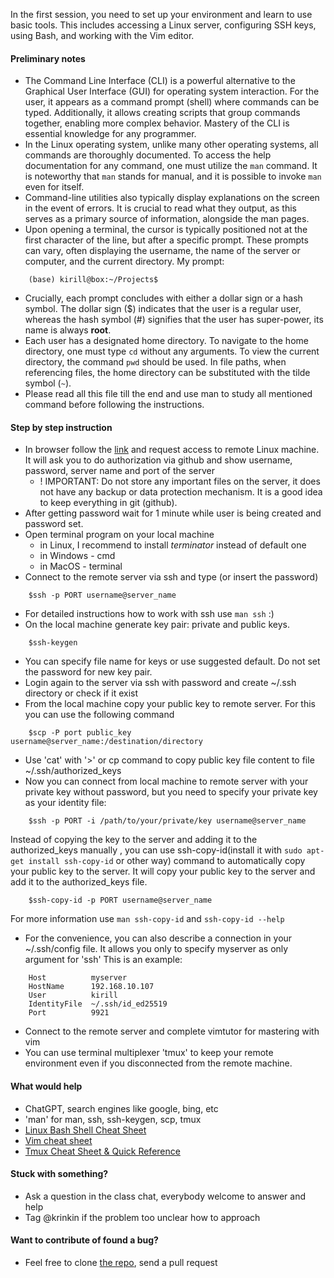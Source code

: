 In the first session, you need to set up your environment and learn to use basic tools. This includes accessing a Linux server, configuring SSH keys, using Bash, and working with the Vim editor.

#### Preliminary notes
- The Command Line Interface (CLI) is a powerful alternative to the Graphical User Interface (GUI) for operating system interaction. For the user, it appears as a command prompt (shell) where commands can be typed. Additionally, it allows creating scripts that group commands together, enabling more complex behavior. Mastery of the CLI is essential knowledge for any programmer. 
- In the Linux operating system, unlike many other operating systems, all commands are thoroughly documented. To access the help documentation for any command, one must utilize the `man` command. It is noteworthy that `man` stands for manual, and it is possible to invoke `man` even for itself.
- Command-line utilities also typically display explanations on the screen in the event of errors. It is crucial to read what they output, as this serves as a primary source of information, alongside the man pages.
- Upon opening a terminal, the cursor is typically positioned not at the first character of the line, but after a specific prompt. These prompts can vary, often displaying the username, the name of the server or computer, and the current directory. My prompt:
```
	(base) kirill@box:~/Projects$
```
- Crucially, each prompt concludes with either a dollar sign or a hash symbol. The dollar sign ($) indicates that the user is a regular user, whereas the hash symbol (#) signifies that the user has super-power, its name is always **root**. 
- Each user has a designated home directory. To navigate to the home directory, one must type `cd` without any arguments. To view the current directory, the command `pwd` should be used. In file paths, when referencing files, the home directory can be substituted with the tilde symbol (`~`).
- Please read all this file till the end and use man to study all mentioned command before following the instructions.
#### Step by step instruction

- In browser follow the [link](https://getlinux.csai.site/) and request access to remote Linux machine. It will ask you to do authorization via github and show username, password, server name and port of the server
	- ! IMPORTANT: Do not store any important files on the server, it does not have any backup or data protection mechanism. It is a good idea to keep everything in git (github).
- After getting password wait for 1 minute while user is being created and password set.
- Open terminal program on your local machine
	- in Linux, I recommend to install *terminator* instead of default one
	- in Windows - cmd
	- in MacOS - terminal
- Connect to the remote server via ssh and type (or insert the password)
```
	$ssh -p PORT username@server_name
```
- For detailed instructions how to work with ssh use `man ssh` :)
- On the local machine generate key pair: private and public keys.
```
	$ssh-keygen
```
- You can specify file name for keys or use suggested default. Do not set the password for new key pair.
- Login again to the server via ssh with password and create ~/.ssh directory or check if it exist
- From the local machine copy your public key to remote server. For this you can use the following command
```
	$scp -P port public_key username@server_name:/destination/directory
```
- Use 'cat' with '>' or cp command to copy public key file content to file ~/.ssh/authorized_keys
- Now you can connect from local machine to remote server with your private key without password, but you need to specify your private key as your identity file:
```
	$ssh -p PORT -i /path/to/your/private/key username@server_name
```
Instead of copying the key to the server and adding it to the authorized_keys manually , you can use ssh-copy-id(install it with `sudo apt-get install ssh-copy-id` or other way) command to automatically copy your public key to the server. It will copy your public key to the server and add it to the authorized_keys file. 
```
	$ssh-copy-id -p PORT username@server_name
```
For more information use `man ssh-copy-id` and `ssh-copy-id --help`
- For the convenience, you can also describe a connection in your ~/.ssh/config file. It allows you only to specify myserver as only argument for 'ssh' This is an example:
```
	Host          myserver
    HostName      192.168.10.107
	User	      kirill
	IdentityFile  ~/.ssh/id_ed25519
	Port          9921
```
- Connect to the remote server and complete vimtutor for mastering with vim
- You can use terminal multiplexer 'tmux' to keep your remote environment even if you disconnected from the remote machine.
#### What would help
- ChatGPT, search engines like google, bing, etc
- 'man' for man, ssh, ssh-keygen, scp, tmux
- [Linux Bash Shell Cheat Sheet](https://oit.ua.edu/wp-content/uploads/2020/12/Linux_bash_cheat_sheet-1.pdf)
- [Vim cheat sheet](https://web.stanford.edu/class/cs110/summer-2021/handouts/vim-cheat-sheet/)
- [Tmux Cheat Sheet & Quick Reference](https://tmuxcheatsheet.com/)
#### Stuck with something?
- Ask a question in the class chat, everybody welcome to answer and help
- Tag @krinkin if the problem too unclear how to approach
#### Want to contribute of found a bug?
- Feel free to clone [the repo](https://github.com/programming-fundamentals-class/supplementary-2024), send a pull request

